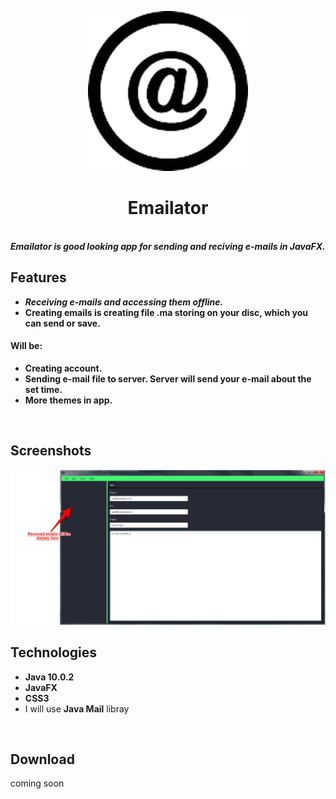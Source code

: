 <p align="center">
  <img src="/src/img/icon.png" width="256">
</p>

<div align="center">
  <h1>Emailator</h1>
</div>  
<br>
<b><i>Emailator is good looking app for sending and reciving e-mails in JavaFX.</i></b>
<br>

## Features
- <b><i>Receiving e-mails and accessing them offline.</i></b>
- <b>Creating emails is creating file .ma storing on your disc, which you can send or save.</b>
#### Will be:
- <b>Creating account.</b>
- <b>Sending e-mail file to server. Server will send your e-mail about the set time.</b>
- <b>More themes in app.</b>
<br>

## Screenshots
<img src="/src/img/mainWindow2.png" width="pixels"/>
<br>

## Technologies
- <b>Java 10.0.2</b>
- <b>JavaFX</b>
- <b>CSS3</b>
- I will use <b>Java Mail</b> libray
<br>

## Download
coming soon 

